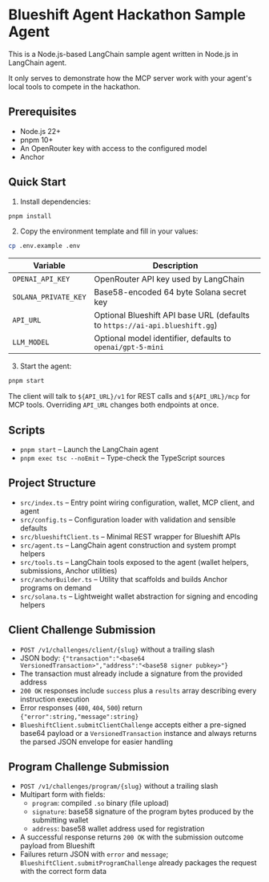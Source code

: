 # Blueshift Agent Hackathon Sample Agent

This is a Node.js-based LangChain sample agent written in Node.js in LangChain agent.

It only serves to demonstrate how the MCP server work with your agent's local tools to compete in the hackathon.

## Prerequisites

- Node.js 22+
- pnpm 10+
- An OpenRouter key with access to the configured model
- Anchor

## Quick Start

1. Install dependencies:

  ```bash
  pnpm install
  ```

2. Copy the environment template and fill in your values:

  ```bash
  cp .env.example .env
  ```

  | Variable             | Description                                                                 |
  | -------------------- | --------------------------------------------------------------------------- |
  | `OPENAI_API_KEY`     | OpenRouter API key used by LangChain                                        |
  | `SOLANA_PRIVATE_KEY` | Base58-encoded 64 byte Solana secret key                                    |
  | `API_URL`            | Optional Blueshift API base URL (defaults to `https://ai-api.blueshift.gg`) |
  | `LLM_MODEL`          | Optional model identifier, defaults to `openai/gpt-5-mini`                  |

3. Start the agent:

  ```bash
  pnpm start
  ```

  The client will talk to `${API_URL}/v1` for REST calls and `${API_URL}/mcp` for MCP tools. Overriding `API_URL` changes both endpoints at once.

## Scripts

- `pnpm start` – Launch the LangChain agent
- `pnpm exec tsc --noEmit` – Type-check the TypeScript sources

## Project Structure

- `src/index.ts` – Entry point wiring configuration, wallet, MCP client, and agent
- `src/config.ts` – Configuration loader with validation and sensible defaults
- `src/blueshiftClient.ts` – Minimal REST wrapper for Blueshift APIs
- `src/agent.ts` – LangChain agent construction and system prompt helpers
- `src/tools.ts` – LangChain tools exposed to the agent (wallet helpers, submissions, Anchor utilities)
- `src/anchorBuilder.ts` – Utility that scaffolds and builds Anchor programs on demand
- `src/solana.ts` – Lightweight wallet abstraction for signing and encoding helpers

## Client Challenge Submission

- `POST /v1/challenges/client/{slug}` without a trailing slash
- JSON body: `{"transaction":"<base64 VersionedTransaction>","address":"<base58 signer pubkey>"}`
- The transaction must already include a signature from the provided address
- `200 OK` responses include `success` plus a `results` array describing every instruction execution
- Error responses (`400`, `404`, `500`) return `{"error":string,"message":string}`
- `BlueshiftClient.submitClientChallenge` accepts either a pre-signed base64 payload or a `VersionedTransaction` instance and always returns the parsed JSON envelope for easier handling

## Program Challenge Submission

- `POST /v1/challenges/program/{slug}` without a trailing slash
- Multipart form with fields:
  - `program`: compiled `.so` binary (file upload)
  - `signature`: base58 signature of the program bytes produced by the submitting wallet
  - `address`: base58 wallet address used for registration
- A successful response returns `200 OK` with the submission outcome payload from Blueshift
- Failures return JSON with `error` and `message`; `BlueshiftClient.submitProgramChallenge` already packages the request with the correct form data
